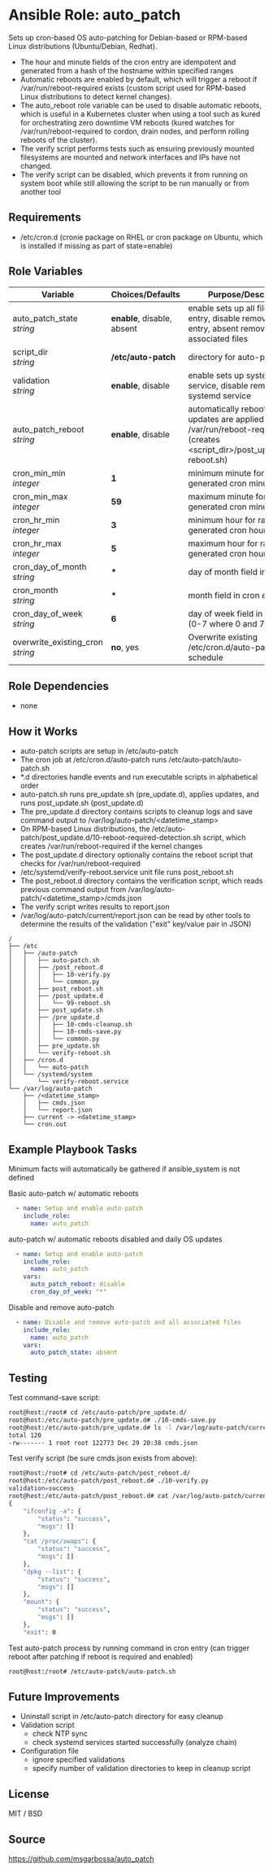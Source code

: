 # Ansible Role: auto_patch

Sets up cron-based OS auto-patching for Debian-based or RPM-based Linux distributions (Ubuntu/Debian, Redhat).  

- The hour and minute fields of the cron entry are idempotent and generated from a hash of the hostname within specified ranges
- Automatic reboots are enabled by default, which will trigger a reboot if /var/run/reboot-required exists (custom script used for RPM-based Linux distributions to detect kernel changes).
- The auto_reboot role variable can be used to disable automatic reboots, which is useful in a Kubernetes cluster when using a tool such as kured for orchestrating zero downtime VM reboots (kured watches for /var/run/reboot-required to cordon, drain nodes, and perform rolling reboots of the cluster).
- The verify script performs tests such as ensuring previously mounted filesystems are mounted and network interfaces and IPs have not changed.
- The verify script can be disabled, which prevents it from running on system boot while still allowing the script to be run manually or from another tool

## Requirements

- /etc/cron.d (cronie package on RHEL or cron package on Ubuntu, which is installed if missing as part of state=enable)

## Role Variables

| Variable         | Choices/Defaults | Purpose/Description                                                                                  |
| ---------------- | ---------------- | ---------------------------------------------------------------------------------------------------- |
| auto_patch_state</br> *string* | **enable**, disable, absent | enable sets up all files and cron entry, disable removes the cron entry, absent removes all associated files |
| script_dir</br> *string* | **/etc/auto-patch** | directory for auto-patch scripts |
| validation</br> *string*| **enable**, disable | enable sets up systemd service, disable removes the systemd service |
| auto_patch_reboot</br> *string* | **enable**, disable | automatically reboot after updates are applied if /var/run/reboot-required exists (creates \<script_dir\>/post_update.d/99-reboot.sh) |
| cron_min_min</br> *integer* | **1** | minimum minute for randomly generated cron minute |
| cron_min_max</br> *integer* | **59** | maximum minute for randomly generated cron minute |
| cron_hr_min</br> *integer* | **3** | minimum hour for randomly generated cron hour |
| cron_hr_max</br> *integer* | **5** | maximum hour for randomly generated cron hour |
| cron_day_of_month</br> *string* | **\*** | day of month field in cron entry|
| cron_month</br> *string* | **\*** | month field in cron entry |
| cron_day_of_week</br> *string* | **6** | day of week field in cron entry (0-7 where 0 and 7 = Sunday) |
| overwrite_existing_cron</br> *string* | **no**, yes | Overwrite existing /etc/cron.d/auto-patch schedule |

## Role Dependencies

- none

## How it Works

- auto-patch scripts are setup in /etc/auto-patch
- The cron job at /etc/cron.d/auto-patch runs /etc/auto-patch/auto-patch.sh
- \*.d directories handle events and run executable scripts in alphabetical order
- auto-patch.sh runs pre_update.sh (pre_update.d), applies updates, and runs post_update.sh (post_update.d)
- The pre_update.d directory contains scripts to cleanup logs and save command output to /var/log/auto-patch/\<datetime_stamp\>
- On RPM-based Linux distributions, the /etc/auto-patch/post_update.d/10-reboot-required-detection.sh script, which creates /var/run/reboot-required if the kernel changes
- The post_update.d directory optionally contains the reboot script that checks for /var/run/reboot-required
- /etc/systemd/verify-reboot.service unit file runs post_reboot.sh
- The post_reboot.d directory contains the verification script, which reads previous command output from /var/log/auto-patch/\<datetime_stamp\>/cmds.json
- The verify script writes results to report.json
- /var/log/auto-patch/current/report.json can be read by other tools to determine the results of the validation ("exit" key/value pair in JSON)

```
/
├── /etc
│   ├── /auto-patch
│   │   ├── auto-patch.sh
│   │   ├── /post_reboot.d
│   │   │   ├── 10-verify.py
│   │   │   └── common.py
│   │   ├── post_reboot.sh
│   │   ├── /post_update.d
│   │   │   └── 99-reboot.sh
│   │   ├── post_update.sh
│   │   ├── /pre_update.d
│   │   │   ├── 10-cmds-cleanup.sh
│   │   │   ├── 10-cmds-save.py
│   │   │   └── common.py
│   │   ├── pre_update.sh
│   │   └── verify-reboot.sh
│   ├── /cron.d
│   │   └── auto-patch
│   └── /systemd/system
│       └── verify-reboot.service
└── /var/log/auto-patch
    ├── /<datetime_stamp>
    │   ├── cmds.json
    │   └── report.json
    ├── current -> <datetime_stamp>
    └── cron.out
```

## Example Playbook Tasks

Minimum facts will automatically be gathered if ansible_system is not defined

Basic auto-patch w/ automatic reboots

```yaml
  - name: Setup and enable auto-patch
    include_role:
      name: auto_patch
```

auto-patch w/ automatic reboots disabled and daily OS updates

```yaml
  - name: Setup and enable auto-patch
    include_role:
      name: auto_patch
    vars:
      auto_patch_reboot: disable
      cron_day_of_week: "*"

```

Disable and remove auto-patch

```yaml
  - name: Disable and remove auto-patch and all associated files
    include_role:
      name: auto_patch
    vars:
      auto_patch_state: absent
```

## Testing

Test command-save script:

```bash
root@host:/root# cd /etc/auto-patch/pre_update.d/
root@host:/etc/auto-patch/pre_update.d# ./10-cmds-save.py 
root@host:/etc/auto-patch/pre_update.d# ls -l /var/log/auto-patch/current/
total 120
-rw------- 1 root root 122773 Dec 29 20:38 cmds.json
```

Test verify script (be sure cmds.json exists from above):

```bash
root@host:/root# cd /etc/auto-patch/post_reboot.d/
root@host:/etc/auto-patch/post_reboot.d# ./10-verify.py 
validation=success
root@host:/etc/auto-patch/post_reboot.d# cat /var/log/auto-patch/current/report.json
{
    "ifconfig -a": {
        "status": "success",
        "msgs": []
    },
    "cat /proc/swaps": {
        "status": "success",
        "msgs": []
    },
    "dpkg --list": {
        "status": "success",
        "msgs": []
    },
    "mount": {
        "status": "success",
        "msgs": []
    },
    "exit": 0
```

Test auto-patch process by running command in cron entry (can trigger reboot after patching if reboot is required and enabled)

```bash
root@host:/root# /etc/auto-patch/auto-patch.sh
```

## Future Improvements

- Uninstall script in /etc/auto-patch directory for easy cleanup
- Validation script
  - check NTP sync
  - check systemd services started successfully (analyze chain)
- Configuration file
  - ignore specified validations
  - specify number of validation directories to keep in cleanup script

## License

MIT / BSD

## Source

https://github.com/msgarbossa/auto_patch

